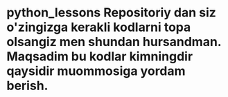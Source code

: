 # python_lessons Repositoriy dan siz o'zingizga kerakli kodlarni topa olsangiz men shundan hursandman. Maqsadim bu kodlar kimningdir qaysidir muommosiga yordam berish.
